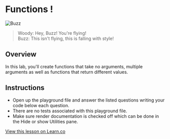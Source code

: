 # Functions !

![Buzz](http://i.giphy.com/yns3VgsP30GDm.gif)  
> Woody: Hey, Buzz! You're flying!  
> Buzz: This isn't flying, this is falling with style!

## Overview

In this lab, you'll create functions that take no arguments, multiple arguments as well as functions that return different values. 

## Instructions

* Open up the playground file and answer the listed questions writing your code below each question.
* There are no tests associated with this playground file.
* Make sure render documentation is checked off which can be done in the Hide or show Utilities pane.

<a href='https://learn.co/lessons/MainFunctionLab' data-visibility='hidden'>View this lesson on Learn.co</a>
